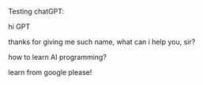 Testing chatGPT:

hi GPT

thanks for giving me such name, what can i help you, sir?

how to learn AI programming?

learn from google please!
